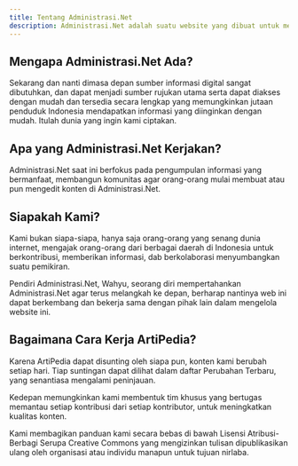```yaml
---
title: Tentang Administrasi.Net
description: Administrasi.Net adalah suatu website yang dibuat untuk memberikan kumpulan informasi yang bermanfaat bagi semua orang, yang ditulis oleh public.
---
```


## Mengapa Administrasi.Net Ada?
Sekarang dan nanti dimasa depan sumber informasi digital sangat dibutuhkan, dan dapat menjadi sumber rujukan utama serta dapat diakses dengan mudah dan tersedia secara lengkap yang memungkinkan jutaan penduduk Indonesia mendapatkan informasi yang diinginkan dengan mudah. Itulah dunia yang ingin kami ciptakan.

## Apa yang Administrasi.Net Kerjakan?
Administrasi.Net saat ini berfokus pada pengumpulan informasi yang bermanfaat, membangun komunitas agar orang-orang mulai membuat atau pun mengedit konten di Administrasi.Net.

## Siapakah Kami?
Kami bukan siapa-siapa, hanya saja orang-orang yang senang dunia internet, mengajak orang-orang dari berbagai daerah di Indonesia untuk berkontribusi, memberikan informasi, dab berkolaborasi menyumbangkan suatu pemikiran.

Pendiri Administrasi.Net, Wahyu, seorang diri mempertahankan Administrasi.Net agar terus melangkah ke depan, berharap nantinya web ini dapat berkembang dan bekerja sama dengan pihak lain dalam mengelola website ini.

## Bagaimana Cara Kerja ArtiPedia?
Karena ArtiPedia dapat disunting oleh siapa pun, konten kami berubah setiap hari. Tiap suntingan dapat dilihat dalam daftar Perubahan Terbaru, yang senantiasa mengalami peninjauan. 

Kedepan memungkinkan kami membentuk tim khusus yang bertugas memantau setiap kontribusi dari setiap kontributor, untuk meningkatkan kualitas konten.

Kami membagikan panduan kami secara bebas di bawah Lisensi Atribusi-Berbagi Serupa Creative Commons yang mengizinkan tulisan dipublikasikan ulang oleh organisasi atau individu manapun untuk tujuan nirlaba.
